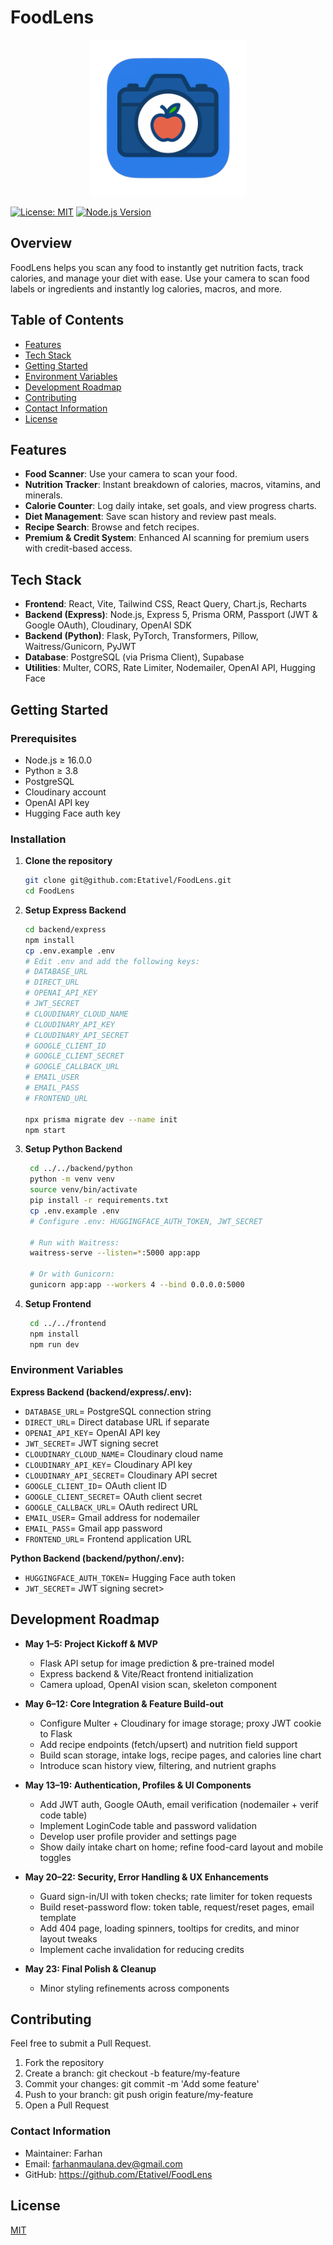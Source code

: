 # FoodLens

<p align="center">
  <img src="./frontend/public/FoodLensIcon.png" alt="Nodes Platform" width="250" height="250" />
</p>

[![License: MIT](https://img.shields.io/badge/License-MIT-blue.svg)](https://opensource.org/licenses/MIT)
[![Node.js Version](https://img.shields.io/badge/node-%3E%3D%2016.0.0-brightgreen)](https://nodejs.org/)

## Overview

FoodLens helps you scan any food to instantly get nutrition facts, track calories, and manage your diet with ease. Use your camera to scan food labels or ingredients and instantly log calories, macros, and more.

## Table of Contents

- [Features](#features)
- [Tech Stack](#tech-stack)
- [Getting Started](#getting-started)
- [Environment Variables](#environment-variables)
- [Development Roadmap](#development-roadmap)
- [Contributing](#contributing)
- [Contact Information](#contact-information)
- [License](#license)

## Features

- **Food Scanner**: Use your camera to scan your food.
- **Nutrition Tracker**: Instant breakdown of calories, macros, vitamins, and minerals.
- **Calorie Counter**: Log daily intake, set goals, and view progress charts.
- **Diet Management**: Save scan history and review past meals.
- **Recipe Search**: Browse and fetch recipes.
- **Premium & Credit System**: Enhanced AI scanning for premium users with credit-based access.

## Tech Stack

- **Frontend**: React, Vite, Tailwind CSS, React Query, Chart.js, Recharts
- **Backend (Express)**: Node.js, Express 5, Prisma ORM, Passport (JWT & Google OAuth), Cloudinary, OpenAI SDK
- **Backend (Python)**: Flask, PyTorch, Transformers, Pillow, Waitress/Gunicorn, PyJWT
- **Database**: PostgreSQL (via Prisma Client), Supabase
- **Utilities**: Multer, CORS, Rate Limiter, Nodemailer, OpenAI API, Hugging Face

## Getting Started

### Prerequisites

- Node.js ≥ 16.0.0
- Python ≥ 3.8
- PostgreSQL
- Cloudinary account
- OpenAI API key
- Hugging Face auth key

### Installation

1. **Clone the repository**

   ```bash
   git clone git@github.com:Etativel/FoodLens.git
   cd FoodLens

   ```

2. **Setup Express Backend**

   ```bash
   cd backend/express
   npm install
   cp .env.example .env
   # Edit .env and add the following keys:
   # DATABASE_URL
   # DIRECT_URL
   # OPENAI_API_KEY
   # JWT_SECRET
   # CLOUDINARY_CLOUD_NAME
   # CLOUDINARY_API_KEY
   # CLOUDINARY_API_SECRET
   # GOOGLE_CLIENT_ID
   # GOOGLE_CLIENT_SECRET
   # GOOGLE_CALLBACK_URL
   # EMAIL_USER
   # EMAIL_PASS
   # FRONTEND_URL

   npx prisma migrate dev --name init
   npm start

   ```

3. **Setup Python Backend**

   ```bash
    cd ../../backend/python
    python -m venv venv
    source venv/bin/activate
    pip install -r requirements.txt
    cp .env.example .env
    # Configure .env: HUGGINGFACE_AUTH_TOKEN, JWT_SECRET

    # Run with Waitress:
    waitress-serve --listen=*:5000 app:app

    # Or with Gunicorn:
    gunicorn app:app --workers 4 --bind 0.0.0.0:5000

   ```

4. **Setup Frontend**
   ```bash
    cd ../../frontend
    npm install
    npm run dev
   ```

### Environment Variables

**Express Backend (backend/express/.env):**

- `DATABASE_URL`= PostgreSQL connection string
- `DIRECT_URL`= Direct database URL if separate
- `OPENAI_API_KEY`= OpenAI API key
- `JWT_SECRET`= JWT signing secret
- `CLOUDINARY_CLOUD_NAME`= Cloudinary cloud name
- `CLOUDINARY_API_KEY`= Cloudinary API key
- `CLOUDINARY_API_SECRET`= Cloudinary API secret
- `GOOGLE_CLIENT_ID`= OAuth client ID
- `GOOGLE_CLIENT_SECRET`= OAuth client secret
- `GOOGLE_CALLBACK_URL`= OAuth redirect URL
- `EMAIL_USER`= Gmail address for nodemailer
- `EMAIL_PASS`= Gmail app password
- `FRONTEND_URL`= Frontend application URL

**Python Backend (backend/python/.env):**

- `HUGGINGFACE_AUTH_TOKEN`= Hugging Face auth token
- `JWT_SECRET`= JWT signing secret>

## Development Roadmap

- **May 1–5: Project Kickoff & MVP**

  - Flask API setup for image prediction & pre-trained model
  - Express backend & Vite/React frontend initialization
  - Camera upload, OpenAI vision scan, skeleton component

- **May 6–12: Core Integration & Feature Build-out**

  - Configure Multer + Cloudinary for image storage; proxy JWT cookie to Flask
  - Add recipe endpoints (fetch/upsert) and nutrition field support
  - Build scan storage, intake logs, recipe pages, and calories line chart
  - Introduce scan history view, filtering, and nutrient graphs

- **May 13–19: Authentication, Profiles & UI Components**

  - Add JWT auth, Google OAuth, email verification (nodemailer + verif code table)
  - Implement LoginCode table and password validation
  - Develop user profile provider and settings page
  - Show daily intake chart on home; refine food-card layout and mobile toggles

- **May 20–22: Security, Error Handling & UX Enhancements**

  - Guard sign-in/UI with token checks; rate limiter for token requests
  - Build reset-password flow: token table, request/reset pages, email template
  - Add 404 page, loading spinners, tooltips for credits, and minor layout tweaks
  - Implement cache invalidation for reducing credits

- **May 23: Final Polish & Cleanup**
  - Minor styling refinements across components

## Contributing

Feel free to submit a Pull Request.

1. Fork the repository
2. Create a branch: git checkout -b feature/my-feature
3. Commit your changes: git commit -m 'Add some feature'
4. Push to your branch: git push origin feature/my-feature
5. Open a Pull Request

### Contact Information

- Maintainer: Farhan
- Email: farhanmaulana.dev@gmail.com
- GitHub: https://github.com/Etativel/FoodLens

## License

[MIT](https://github.com/Etativel/Foodlens/blob/main/LICENSE)
